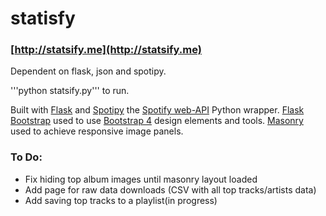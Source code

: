 # statisfy
### [http://statsify.me](http://statsify.me)
Dependent on flask, json and spotipy.

'''python statsify.py''' to run.

Built with [Flask](http://flask.pocoo.org/) and [Spotipy]() the [Spotify web-API](https://developer.spotify.com/web-api/) Python wrapper.
[Flask Bootstrap](https://pythonhosted.org/Flask-Bootstrap/) used to use [Bootstrap 4](http://getbootstrap.com/) design elements and tools.
[Masonry](https://masonry.desandro.com/) used to achieve responsive image panels.

### To Do:
- Fix hiding top album images until masonry layout loaded
- Add page for raw data downloads (CSV with all top tracks/artists data)
- Add saving top tracks to a playlist(in progress)
